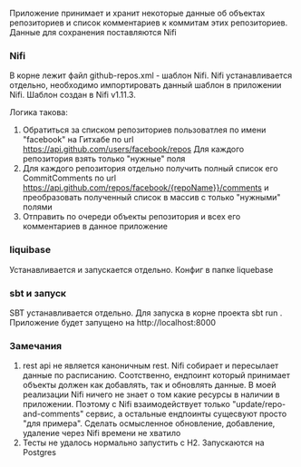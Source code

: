 Приложение принимает и хранит некоторые данные об объектах репозиториев и
 список комментариев к коммитам этих репозиториев. Данные для сохранения поставляются Nifi
 ### Nifi
 В корне лежит файл github-repos.xml - шаблон Nifi. Nifi устанавливается отдельно,
  необходимо импортировать данный шаблон в приложении  Nifi. Шаблон создан в Nifi v1.11.3.
  
  Логика такова: 
 1. Обратиться за списком репозиториев пользоватлея по имени "facebook" на Гитхабе по url https://api.github.com/users/facebook/repos
 Для каждого репозитория взять только "нужные" поля
 2. Для каждого репозитория отдельно получить полный список его CommitComments по url https://api.github.com/repos/facebook/{repoName}}/comments
 и преобразовать полученный список в массив с только "нужными" полями
 3. Отправить по очереди объекты репозитория и всех его комментариев в данное приложение
 
 ### liquibase
 Устанавливается и запускается отдельно. Конфиг в папке liquebase
 
 ### sbt и запуск 
 SBT устанавливается отдельно. Для запуска в корне проекта sbt run . Приложение будет запущено
 на http://localhost:8000
 
 ### Замечания
 1. rest api не является каноничным rest. Nifi собирает и пересылает данные по расписанию. 
 Соотственно, ендпоинт который принимает объекты должен как добавлять, так и обновлять данные. В моей реализации
 Nifi ничего не знает о том какие ресурсы в наличии в приложении. Поэтому с Nifi взаимодействует только 
 "update/repo-and-comments" сервис, а остальные ендпоинты сущесвуют просто "для примера".
 Сделать осмысленное обновление, добавление, удаление через Nifi времени не хватило
 2. Тесты не удалось нормально запустить с H2. Запускаются на Postgres 